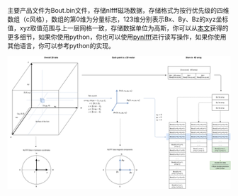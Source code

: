 
主要产品文件为Bout.bin文件，存储nlfff磁场数据，存储格式为按行优先级的四维数组（c风格），数组的第0维为分量标志，123维分别表示Bx、By、Bz的xyz坐标值，xyz取值范围与上一层网格一致，存储数据单位为高斯，你可以从[本文](https://www.nature.com/articles/s41597-023-02091-5)获得的更多细节，如果你使用python，你也可以使用[pynlfff](https://github.com/deepsolar/pynlfff)进行读写操作，如果你使用其他语言，你可以参考python的实现。

![img](img/bout.drawio.png)


